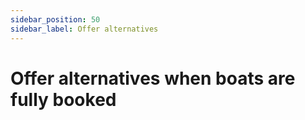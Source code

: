 ```yaml
---
sidebar_position: 50
sidebar_label: Offer alternatives
---
```


# Offer alternatives when boats are fully booked
